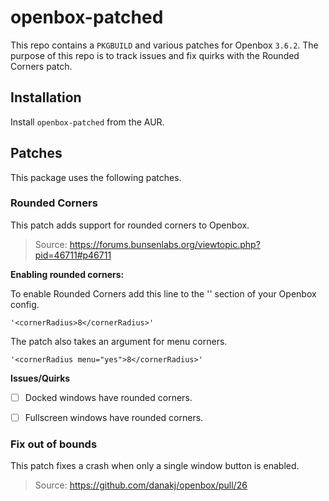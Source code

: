 # openbox-patched

This repo contains a `PKGBUILD` and various patches for Openbox `3.6.2`. The purpose of this repo is to track issues and fix quirks with the Rounded Corners patch.


## Installation

Install `openbox-patched` from the AUR.


## Patches

This package uses the following patches.


### Rounded Corners

This patch adds support for rounded corners to Openbox.

> Source: https://forums.bunsenlabs.org/viewtopic.php?pid=46711#p46711


**Enabling rounded corners:**

To enable Rounded Corners add this line to the '<theme>' section of your Openbox config.

    '<cornerRadius>8</cornerRadius>'

The patch also takes an argument for menu corners.

    '<cornerRadius menu="yes">8</cornerRadius>'


**Issues/Quirks**

- [ ] Docked windows have rounded corners.
- [ ] Fullscreen windows have rounded corners.


### Fix out of bounds

This patch fixes a crash when only a single window button is enabled.

> Source: https://github.com/danakj/openbox/pull/26
